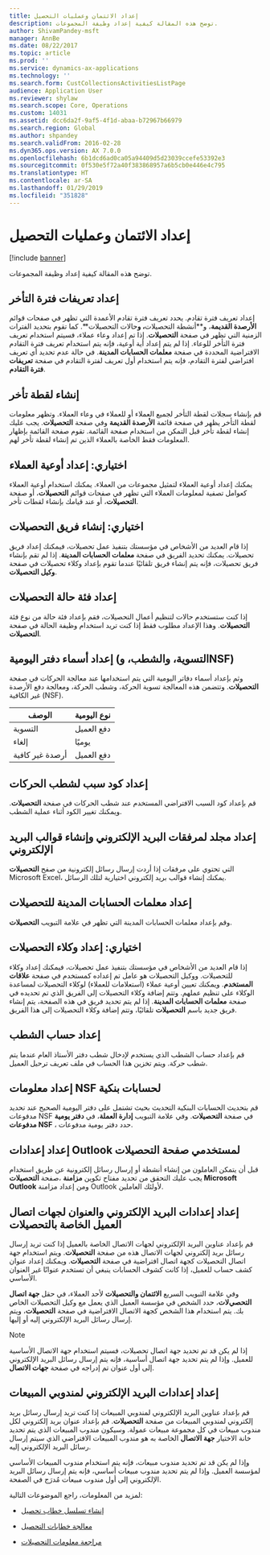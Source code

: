 ```yaml
---
title: إعداد الائتمان وعمليات التحصيل
description: توضح هذه المقالة كيفية إعداد وظيفة المجموعات.
author: ShivamPandey-msft
manager: AnnBe
ms.date: 08/22/2017
ms.topic: article
ms.prod: ''
ms.service: dynamics-ax-applications
ms.technology: ''
ms.search.form: CustCollectionsActivitiesListPage
audience: Application User
ms.reviewer: shylaw
ms.search.scope: Core, Operations
ms.custom: 14031
ms.assetid: dcc6da2f-9af5-4f1d-abaa-b72967b66979
ms.search.region: Global
ms.author: shpandey
ms.search.validFrom: 2016-02-28
ms.dyn365.ops.version: AX 7.0.0
ms.openlocfilehash: 6b1dcd6ad0ca05a94409d5d23039ccefe53392e3
ms.sourcegitcommit: 0f530e5f72a40f383868957a6b5cb0e446e4c795
ms.translationtype: HT
ms.contentlocale: ar-SA
ms.lasthandoff: 01/29/2019
ms.locfileid: "351828"
---
```

# <a name="set-up-credit-and-collections"></a>إعداد الائتمان وعمليات التحصيل

[!include [banner](../includes/banner.md)]

توضح هذه المقالة كيفية إعداد وظيفة المجموعات.

<a name="set-up-aging-period-definitions"></a>إعداد تعريفات فترة التأخر
-------------------------------

إعداد تعريف فترة تقادم. يحدد تعريف فترة تقادم الأعمدة التي تظهر في صفحات قوائم **الأرصدة القديمة‬**، و**‏‫أنشطة التحصيلات‬**، و**حالات التحصيلات**. كما تقوم بتحديد الفترات الزمنية التي تظهر في صفحة **التحصيلات**. إذا تم إعداد وعاء عملاء، فسيتم استخدام تعريف فترة التأخر للوعاء. إذا لم يتم إعداد أية أوعية، فإنه يتم استخدام تعريف فترة التقادم الافتراضية المحددة في صفحة **معلمات الحسابات المدينة**. في حالة عدم تحديد أي تعريف افتراضي لفترة التقادم، فإنه يتم استخدام أول تعريف لفترة التقادم في صفحة **تعريفات فترة التقادم**.

## <a name="create-an-aging-snapshot"></a>إنشاء لقطة تأخر
قم بإنشاء سجلات لقطة التأخر لجميع العملاء أو للعملاء في وعاء العملاء. وتظهر معلومات لقطة التأخر يظهر في صفحة قائمة **الأرصدة القديمة** وفي صفحة **التحصيلات**. يجب عليك إنشاء لقطة تأخر قبل التمكن من استخدام صفحة القائمة. تقوم صفحة القائمة بإظهار المعلومات فقط الخاصة بالعملاء الذين تم إنشاء لقطة تأخر لهم.

## <a name="optional-set-up-customer-pools"></a>اختياري: إعداد أوعية العملاء
يمكنك إعداد أوعية العملاء لتمثيل مجموعات من العملاء. يمكنك استخدام أوعية العملاء كعوامل تصفية لمعلومات العملاء التي تظهر في صفحات قوائم **التحصيلات**، أو صفحة **التحصيلات**، أو عند قيامك بإنشاء لقطات تأخر.

## <a name="optional-create-a-collections-team"></a>اختياري: إنشاء فريق التحصيلات
إذا قام العديد من الأشخاص في مؤسستك بتنفيذ عمل تحصيلات، فيمكنك إعداد فريق تحصيلات. يمكنك تحديد الفريق في صفحة **معلمات الحسابات المدينة**. إذا لم تقم بإنشاء فريق تحصيلات، فإنه يتم إنشاء فريق تلقائيًا عندما تقوم بإعداد وكلاء تحصيلات في صفحة **وكيل التحصيلات**.

## <a name="set-up-a-collections-case-category"></a>إعداد فئة حالة التحصيلات
إذا كنت ستستخدم حالات لتنظيم أعمال التحصيلات، فقم بإعداد فئة حالة من نوع فئة **التحصيلات**. وهذا الإعداد مطلوب فقط إذا كنت تريد استخدام وظيفة الحالة في صفحة **التحصيلات**.

## <a name="set-up-journal-names-settlement-writeoff-and-nsf"></a>إعداد أسماء دفتر اليومية (التسوية، والشطب، وNSF)
وثم بإعداد أسماء دفاتر اليومية التي يتم استخدامها عند معالجة الحركات في صفحة **التحصيلات**. وتتضمن هذه المعالجة تسوية الحركة، وشطب الحركة، ومعالجة دفع الأرصدة غير الكافية (NSF).

| الوصف | نوع اليومية     |
|-------------|------------------|
| التسوية  | دفع العميل |
| إلغاء   | يوميًا            |
| أرصدة غير كافية         | دفع العميل |

## <a name="set-up-a-reason-code-for-writeoff-transactions"></a>إعداد كود سبب لشطب الحركات
قم بإعداد كود السبب الافتراضي المستخدم عند شطب الحركات في صفحة **التحصيلات**. ويمكنك تغيير الكود أثناء عملية الشطب.

## <a name="set-up-a-folder-for-email-attachments-and-create-email-templates"></a>إعداد مجلد لمرفقات البريد الإلكتروني وإنشاء قوالب البريد الإلكتروني
إذا أردت إرسال رسائل إلكترونية من صفح **التحصيلات‏‎** التي تحتوي على مرفقات Microsoft Excel، يمكنك إنشاء قوالب بريد إلكتروني اختيارية لتلك الرسائل.

## <a name="set-up-accounts-receivable-parameters-for-collections"></a>إعداد معلمات الحسابات المدينة للتحصيلات
وقم بإعداد معلمات الحسابات المدينة التي تظهر في علامة التبويب **التحصيلات**.

## <a name="optional-set-up-collections-agents"></a>اختياري: إعداد وكلاء التحصيلات
إذا قام العديد من الأشخاص في مؤسستك بتنفيذ عمل تحصيلات، فيمكنك إعداد وكلاء للتحصيلات. ووكيل التحصيلات هو عامل تم إعداده كمستخدم في صفحة **علاقات المستخدم**. ويمكنك تعيين أوعية عملاء (استعلامات للعملاء) لوكلاء التحصيلات لمساعدة الوكلاء على تنظيم عملهم. وتتم إضافة وكلاء التحصيلات إلى الفريق الذي تم تحديده في صفحة **معلمات الحسابات المدينة**. إذا لم يتم تحديد فريق في هذه الصفحة، يتم إنشاء فريق جديد باسم **التحصيلات** تلقائيًا، وتتم إضافة وكلاء التحصيلات إلى هذا الفريق.

## <a name="set-up-a-writeoff-account"></a>إعداد حساب الشطب
قم بإعداد حساب الشطب الذي يستخدم لإدخال شطب دفتر الأستاذ العام عندما يتم شطب حركة. ويتم تخزين هذا الحساب في ملف تعريف ترحيل العميل.

## <a name="set-up-nsf-information-for-bank-accounts"></a>إعداد معلومات NSF لحسابات بنكية
قم بتحديث الحسابات البنكية التحديث بحيث تشتمل على دفتر اليومية الصحيح عند تحديد مدفوعات NSF في صفحة **التحصيلات**. وفي علامة التبويب **إدارة العملة**، في **دفتر يومية مدفوعات NSF** ، حدد دفتر يومية مدفوعات.

## <a name="set-up-outlook-settings-for-users-of-the-collections-page"></a>إعداد إعدادات Outlook لمستخدمي صفحة التحصيلات
قبل أن يتمكن العاملون من إنشاء أنشطة أو إرسال رسائل إلكترونية عن طريق استخدام صفحة **التحصيلات‏‎**، يجب عليك التحقق من تحديد مفتاح تكوين **مزامنة Microsoft Outlook** ومن إعداد مزامنة Outlook لأولئك العاملين.

## <a name="set-up-email-and-address-settings-for-collections-customer-contacts"></a>إعداد إعدادات البريد الإلكتروني والعنوان لجهات اتصال العميل الخاصة بالتحصيلات
قم بإعداد عناوين البريد الإلكتروني لجهات الاتصال الخاصة بالعميل إذا كنت تريد إرسال رسائل بريد إلكتروني لجهات الاتصال هذه من صفحة **التحصيلات**. ويتم استخدام جهة اتصال التحصيلات كجهة اتصال افتراضية في صفحة **التحصيلات**. ويمكنك إعداد عنوان كشف حساب للعميل، إذا كانت كشوف الحسابات ينبغي أن تستخدم عنوانًا غير العنوان الأساسي. 

وفي علامة التبويب السريع **الائتمان والتحصيلات** لأحد العملاء، في حقل **جهة اتصال التحصيﻻت**، حدد الشخص في مؤسسة العميل الذي يعمل مع وكيل التحصيلات الخاص بك. يتم استخدام هذا الشخص كجهة الاتصال الافتراضية في صفحة **التحصيلات**، ويتم إرسال رسائل البريد الإلكتروني إليه أو إليها. 

> [!NOTE] 
> إذا لم يكن قد تم تحديد جهة اتصال تحصيلات، فسيتم استخدام جهة الاتصال الأساسية للعميل. وإذا لم يتم تحديد جهة اتصال أساسية، فإنه يتم إرسال رسائل البريد الإلكتروني إلى أول عنوان تم إدراجه في صفحة **جهات الاتصال**.

## <a name="set-up-email-settings-for-salespeople"></a>إعداد إعدادات البريد الإلكتروني لمندوبي المبيعات
قم بإعداد عناوين البريد الإلكتروني لمندوبي المبيعات إذا كنت تريد إرسال رسائل بريد إلكتروني لمندوبي المبيعات من صفحة **التحصيلات**. قم بإعداد عنوان بريد إلكتروني لكل مندوب مبيعات في كل مجموعة مبيعات عمولة‬. وسيكون مندوب المبيعات الذي يتم تحديد خانة الاختيار **جهة الاتصال** الخاصة به هو مندوب المبيعات الافتراضي الذي سيتم إرسال رسائل البريد الإلكتروني إليه. 

وإذا لم يكن قد تم تحديد مندوب مبيعات، فإنه يتم استخدام مندوب المبيعات الأساسي لمؤسسة العميل. وإذا لم يتم تحديد مندوب مبيعات أساسي، فإنه يتم إرسال رسائل البريد الإلكتروني إلى أول مندوب مبيعات مُدرَج في الصفحة.


لمزيد من المعلومات، راجع الموضوعات التالية:

 - [إنشاء تسلسل خطاب تحصيل](tasks/create-collection-letter-sequence.md)

 - [معالجة خطابات التحصيل](tasks/process-collection-letters.md)

 - [مراجعة معلومات التحصيلات](tasks/review-collections-information.md)

